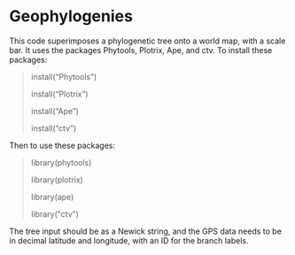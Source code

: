 # Geophylogenies
This code superimposes a phylogenetic tree onto a world map, with a scale bar. It uses the packages Phytools, Plotrix, Ape, and ctv. To install these packages:
> install(“Phytools”)
>
> install(“Plotrix”)
>
> install(“Ape”)
> 
> install(“ctv”)

Then to use these packages:
> library(phytools)
>
> library(plotrix)
>
> library(ape)
>
> library("ctv")

The tree input should be as a Newick string, and the GPS data needs to be in decimal latitude and longitude, with an ID for the branch labels.
